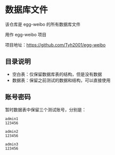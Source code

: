 # 数据库文件

该仓库是 egg-weibo 的所有数据库文件

用作 egg-weibo 项目

项目地址：https://github.com/Tyh2001/egg-weibo

## 目录说明

- 空白表：仅保留数据库表的结构，但是没有数据
- 数据表：保留之前测试的数据和结构，可以直接使用

## 账号密码

暂时数据表中保留三个测试账号，分别是：

```
admin1
123456
```

```
admin2
123456
```

```
admin3
123456
```
